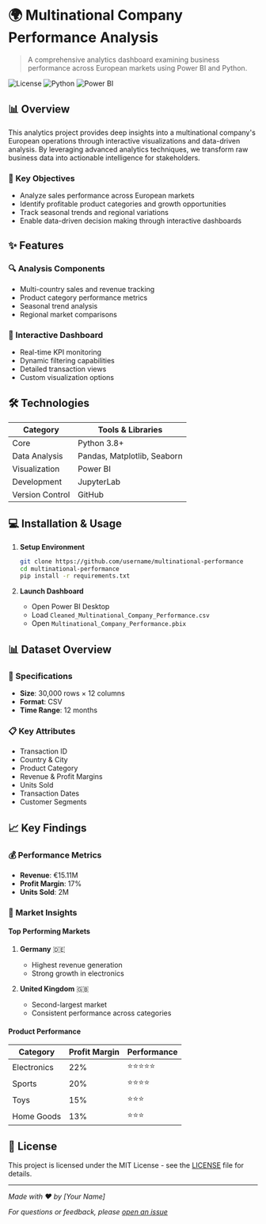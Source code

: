 # 🌍 Multinational Company Performance Analysis

> A comprehensive analytics dashboard examining business performance across European markets using Power BI and Python.

![License](https://img.shields.io/badge/license-MIT-blue.svg)
![Python](https://img.shields.io/badge/python-3.8%2B-brightgreen.svg)
![Power BI](https://img.shields.io/badge/power%20bi-latest-yellow.svg)

## 📊 Overview

This analytics project provides deep insights into a multinational company's European operations through interactive visualizations and data-driven analysis. By leveraging advanced analytics techniques, we transform raw business data into actionable intelligence for stakeholders.

### 🎯 Key Objectives

- Analyze sales performance across European markets
- Identify profitable product categories and growth opportunities
- Track seasonal trends and regional variations
- Enable data-driven decision making through interactive dashboards

## ✨ Features

### 🔍 Analysis Components
- Multi-country sales and revenue tracking
- Product category performance metrics
- Seasonal trend analysis
- Regional market comparisons

### 📱 Interactive Dashboard
- Real-time KPI monitoring
- Dynamic filtering capabilities
- Detailed transaction views
- Custom visualization options

## 🛠️ Technologies

| Category | Tools & Libraries |
|----------|------------------|
| Core | Python 3.8+ |
| Data Analysis | Pandas, Matplotlib, Seaborn |
| Visualization | Power BI |
| Development | JupyterLab |
| Version Control | GitHub |

## 💻 Installation & Usage

1. **Setup Environment**
   ```bash
   git clone https://github.com/username/multinational-performance
   cd multinational-performance
   pip install -r requirements.txt
   ```

2. **Launch Dashboard**
   - Open Power BI Desktop
   - Load `Cleaned_Multinational_Company_Performance.csv`
   - Open `Multinational_Company_Performance.pbix`

## 📊 Dataset Overview

### 📝 Specifications
- **Size**: 30,000 rows × 12 columns
- **Format**: CSV
- **Time Range**: 12 months

### 📋 Key Attributes
- Transaction ID
- Country & City
- Product Category
- Revenue & Profit Margins
- Units Sold
- Transaction Dates
- Customer Segments

## 📈 Key Findings

### 💰 Performance Metrics
- **Revenue**: €15.11M
- **Profit Margin**: 17%
- **Units Sold**: 2M

### 🌟 Market Insights

#### Top Performing Markets
1. **Germany** 🇩🇪
   - Highest revenue generation
   - Strong growth in electronics
   
2. **United Kingdom** 🇬🇧
   - Second-largest market
   - Consistent performance across categories

#### Product Performance
| Category | Profit Margin | Performance |
|----------|---------------|-------------|
| Electronics | 22% | ⭐⭐⭐⭐⭐ |
| Sports | 20% | ⭐⭐⭐⭐ |
| Toys | 15% | ⭐⭐⭐ |
| Home Goods | 13% | ⭐⭐⭐ |

## 📄 License

This project is licensed under the MIT License - see the [LICENSE](LICENSE) file for details.

---

*Made with ❤️ by [Your Name]*

*For questions or feedback, please [open an issue](https://github.com/username/multinational-performance/issues)*
